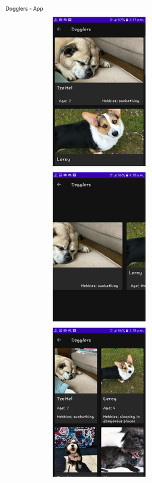 Dogglers - App
<p align="center">
  <img src="https://github.com/sourabhkumar47/Dogglers-App/blob/master/Screenshots/ver.png" width="250" height="400" title="Verticle">
</p>
<p align="center">
  <img src="https://github.com/sourabhkumar47/Dogglers-App/blob/master/Screenshots/hor.png" width="250" height="400" title="Horizontal">
</p>
<p align="center">
  <img src="https://github.com/sourabhkumar47/Dogglers-App/blob/master/Screenshots/grid.png" width="250" height="400" title="Grid">
</p>
